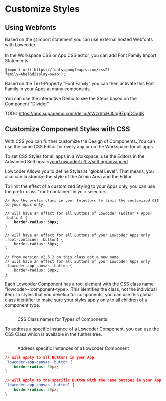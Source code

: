 # Customize Styles

## Using Webfonts

Based on the @import statement you can use external hosted Webfonts with Lowcoder.\
\
In the Workspace CSS or App CSS editor, you can add Font Family Import Statements

```
@import url('https://fonts.googleapis.com/css2?family=Abel&display=swap');
```

Based on the Text-Property "Font Family" you can then activate this Font Family in your Apps at many components.

You can use the interactive Demo to see the Steps based on the Component "Divider"

TODO https://app.supademo.com/demo/cWzrhtxHJfJq9ZpgDOq4K

## Customize Component Styles with CSS

With CSS you can further customize the Design of Components. You can use the same CSS Editor for every app or on the Workspace for all apps.

To set CSS Styles for all apps in a Workspace, use the Editors in the Advanced Settings. <[yourLowcoderURL>/setting/advanced](https://app.lowcoder.cloud/setting/advanced)

Lowcoder Allows you to define Styles at "global Level". That means, you also can customize the style of the Admin Area and the Editor.

To limit the effect of a customized Styling to your Apps only, you can use the prefix class "root-container" in your selectors.

<pre class="language-css"><code class="lang-css">// Use the prefix-class in your Selectors to limit the customized CSS to your Apps only.

// will have an effect for all Buttons of Lowcoder (Editor + Apps)
.button1 {
<strong>    border-radius: 50px;
</strong>}

// will have an effect for all Buttons of your Lowcoder Apps only
.root-container .button1 {
    border-radius: 50px;
}

// from version v2.3.2 on this class get a new name
// will have an effect for all Buttons of your Lowcoder Apps only
.lowcoder-app-canvas .button {
    border-radius: 50px;
<a data-footnote-ref href="#user-content-fn-1">}</a>
</code></pre>

Each Lowcoder Component has a root element with the CSS class name "lowcoder-\<component-type>. This identifies the class, not the individual item. In styles that you develop for components, you can use this global class identifier to make sure your styles apply only to all children of a component type.

<figure><img src="../../.gitbook/assets/CSS Classes.webp" alt=""><figcaption><p>CSS Class names for Types of Components</p></figcaption></figure>

To address a specific instance of a Lowcoder Component, you can use the CSS Class which is available in the further tree.

<figure><img src="../../.gitbook/assets/CSS Class Selector.png" alt=""><figcaption><p>Address specific instances of a Lowcoder Component</p></figcaption></figure>

```css
// will apply to all Buttons in your App
.lowcoder-app-canvas .button {
    border-radius: 50px;
}

// will apply to the specific Button with the name button1 in your App
.lowcoder-app-canvas .button1 {
    border-radius: 50px;
}
```

[^1]: 
